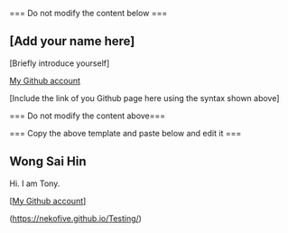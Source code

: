 === Do not modify the content below ===

## [Add your name here]
[Briefly introduce yourself]

[My Github account](http://www.github.com/put-your-github-username-here/)

[Include the link of you Github page here using the syntax shown above]

=== Do not modify the content above===

=== Copy the above template and paste below and edit it ===

## Wong Sai Hin
Hi. I am Tony.

[[My Github account](http://www.github.com/Nekofive/)]

(https://nekofive.github.io/Testing/)


